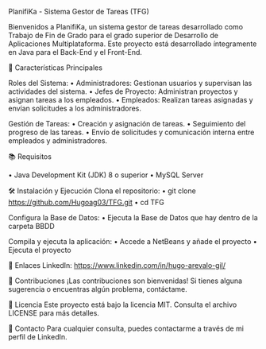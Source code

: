 PlanifiKa - Sistema Gestor de Tareas (TFG)

Bienvenidos a PlanifiKa, un sistema gestor de tareas desarrollado como Trabajo de Fin de Grado para el grado superior de Desarrollo de Aplicaciones Multiplataforma. 
Este proyecto está desarrollado íntegramente en Java para el Back-End y el Front-End.


🚀 Características Principales

Roles del Sistema:
• Administradores: Gestionan usuarios y supervisan las actividades del sistema.
• Jefes de Proyecto: Administran proyectos y asignan tareas a los empleados.
• Empleados: Realizan tareas asignadas y envían solicitudes a los administradores.

Gestión de Tareas:
• Creación y asignación de tareas.
• Seguimiento del progreso de las tareas.
• Envío de solicitudes y comunicación interna entre empleados y administradores.


📚 Requisitos

• Java Development Kit (JDK) 8 o superior
• MySQL Server


🛠️ Instalación y Ejecución
Clona el repositorio:
• git clone https://github.com/Hugoag03/TFG.git
• cd TFG

Configura la Base de Datos:
• Ejecuta la Base de Datos que hay dentro de la carpeta BBDD

Compila y ejecuta la aplicación:
• Accede a NetBeans y añade el proyecto
• Ejecuta el proyecto

🔗 Enlaces
LinkedIn: https://www.linkedin.com/in/hugo-arevalo-gil/

🤝 Contribuciones
¡Las contribuciones son bienvenidas! Si tienes alguna sugerencia o encuentras algún problema, contáctame.

📄 Licencia
Este proyecto está bajo la licencia MIT. Consulta el archivo LICENSE para más detalles.

📧 Contacto
Para cualquier consulta, puedes contactarme a través de mi perfil de LinkedIn.

